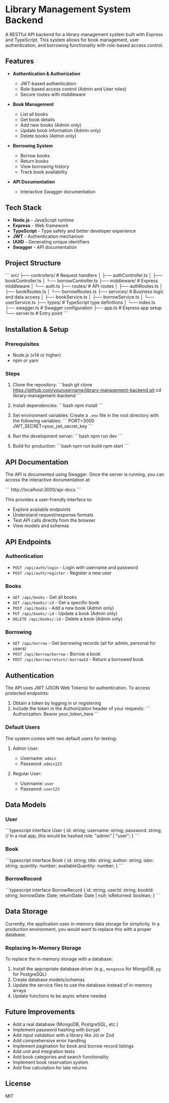 # Library Management System Backend

A RESTful API backend for a library management system built with Express and TypeScript. This system allows for book management, user authentication, and borrowing functionality with role-based access control.

## Features

- **Authentication & Authorization**
  - JWT-based authentication
  - Role-based access control (Admin and User roles)
  - Secure routes with middleware

- **Book Management**
  - List all books
  - Get book details
  - Add new books (Admin only)
  - Update book information (Admin only)
  - Delete books (Admin only)

- **Borrowing System**
  - Borrow books
  - Return books
  - View borrowing history
  - Track book availability

- **API Documentation**
  - Interactive Swagger documentation

## Tech Stack

- **Node.js** - JavaScript runtime
- **Express** - Web framework
- **TypeScript** - Type safety and better developer experience
- **JWT** - Authentication mechanism
- **UUID** - Generating unique identifiers
- **Swagger** - API documentation

## Project Structure

\`\`\`
src/
├── controllers/       # Request handlers
│   ├── authController.ts
│   ├── bookController.ts
│   └── borrowController.ts
├── middleware/        # Express middleware
│   └── auth.ts
├── routes/            # API routes
│   ├── authRoutes.ts
│   ├── bookRoutes.ts
│   └── borrowRoutes.ts
├── services/          # Business logic and data access
│   ├── bookService.ts
│   ├── borrowService.ts
│   └── userService.ts
├── types/             # TypeScript type definitions
│   └── index.ts
├── swagger.ts         # Swagger configuration
├── app.ts             # Express app setup
└── server.ts          # Entry point
\`\`\`

## Installation & Setup

### Prerequisites

- Node.js (v14 or higher)
- npm or yarn

### Steps

1. Clone the repository:
   \`\`\`bash
   git clone https://github.com/yourusername/library-management-backend.git
   cd library-management-backend
   \`\`\`

2. Install dependencies:
   \`\`\`bash
   npm install
   \`\`\`

3. Set environment variables:
   Create a `.env` file in the root directory with the following variables:
   \`\`\`
   PORT=3000
   JWT_SECRET=your_jwt_secret_key
   \`\`\`

4. Run the development server:
   \`\`\`bash
   npm run dev
   \`\`\`

5. Build for production:
   \`\`\`bash
   npm run build
   npm start
   \`\`\`

## API Documentation

The API is documented using Swagger. Once the server is running, you can access the interactive documentation at:

\`\`\`
http://localhost:3000/api-docs
\`\`\`

This provides a user-friendly interface to:
- Explore available endpoints
- Understand request/response formats
- Test API calls directly from the browser
- View models and schemas

## API Endpoints

### Authentication

- `POST /api/auth/login` - Login with username and password
- `POST /api/auth/register` - Register a new user

### Books

- `GET /api/books` - Get all books
- `GET /api/books/:id` - Get a specific book
- `POST /api/books` - Add a new book (Admin only)
- `PUT /api/books/:id` - Update a book (Admin only)
- `DELETE /api/books/:id` - Delete a book (Admin only)

### Borrowing

- `GET /api/borrow` - Get borrowing records (all for admin, personal for users)
- `POST /api/borrow/borrow` - Borrow a book
- `POST /api/borrow/return/:borrowId` - Return a borrowed book

## Authentication

The API uses JWT (JSON Web Tokens) for authentication. To access protected endpoints:

1. Obtain a token by logging in or registering
2. Include the token in the Authorization header of your requests:
   \`\`\`
   Authorization: Bearer your_token_here
   \`\`\`

### Default Users

The system comes with two default users for testing:

1. Admin User:
   - Username: `admin`
   - Password: `admin123`

2. Regular User:
   - Username: `user`
   - Password: `user123`

## Data Models

### User

\`\`\`typescript
interface User {
  id: string;
  username: string;
  password: string; // In a real app, this would be hashed
  role: "admin" | "user";
}
\`\`\`

### Book

\`\`\`typescript
interface Book {
  id: string;
  title: string;
  author: string;
  isbn: string;
  quantity: number;
  availableQuantity: number;
}
\`\`\`

### BorrowRecord

\`\`\`typescript
interface BorrowRecord {
  id: string;
  userId: string;
  bookId: string;
  borrowDate: Date;
  returnDate: Date | null;
  isReturned: boolean;
}
\`\`\`

## Data Storage

Currently, the application uses in-memory data storage for simplicity. In a production environment, you would want to replace this with a proper database.

### Replacing In-Memory Storage

To replace the in-memory storage with a database:

1. Install the appropriate database driver (e.g., `mongoose` for MongoDB, `pg` for PostgreSQL)
2. Create database models/schemas
3. Update the service files to use the database instead of in-memory arrays
4. Update functions to be async where needed

## Future Improvements

- Add a real database (MongoDB, PostgreSQL, etc.)
- Implement password hashing with bcrypt
- Add input validation with a library like Joi or Zod
- Add comprehensive error handling
- Implement pagination for book and borrow record listings
- Add unit and integration tests
- Add book categories and search functionality
- Implement book reservation system
- Add fine calculation for late returns

## License

MIT
